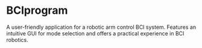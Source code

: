 # BCIprogram
A user-friendly application for a robotic arm control BCI system. Features an intuitive GUI for mode selection and offers a practical experience in BCI robotics.

